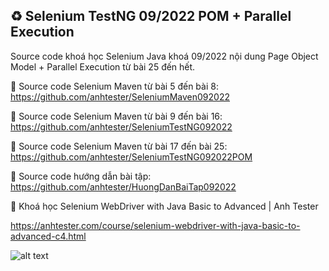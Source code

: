 ## ♻️ Selenium TestNG 09/2022 POM + Parallel Execution
Source code khoá học Selenium Java khoá 09/2022 nội dung Page Object Model + Parallel Execution từ bài 25 đến hết.

🔅 Source code Selenium Maven từ bài 5 đến bài 8: https://github.com/anhtester/SeleniumMaven092022

🔅 Source code Selenium Maven từ bài 9 đến bài 16: https://github.com/anhtester/SeleniumTestNG092022

🔅 Source code Selenium Maven từ bài 17 đến bài 25: https://github.com/anhtester/SeleniumTestNG092022POM

🔅 Source code hướng dẫn bài tập: https://github.com/anhtester/HuongDanBaiTap092022

🎉 Khoá học Selenium WebDriver with Java Basic to Advanced | Anh Tester

https://anhtester.com/course/selenium-webdriver-with-java-basic-to-advanced-c4.html

![alt text](https://anhtester.com/uploads/logo/logo_anh_tester_github_v3.jpg)
